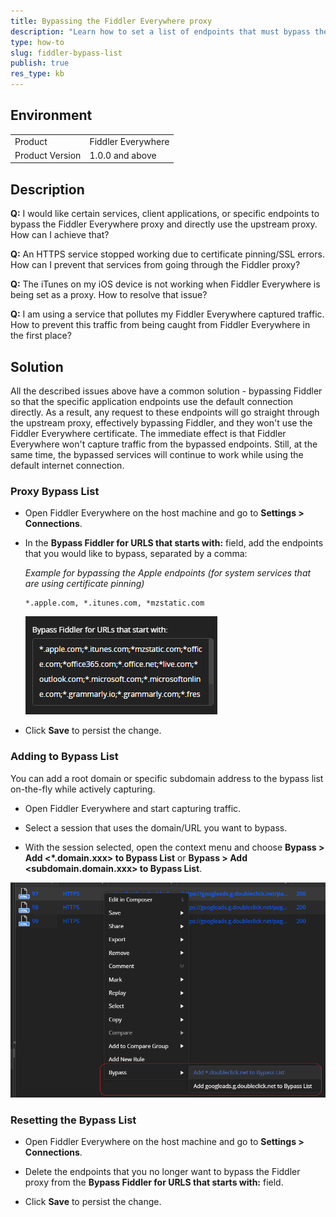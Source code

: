 ```yaml
---
title: Bypassing the Fiddler Everywhere proxy
description: "Learn how to set a list of endpoints that must bypass the Fiddler Everywhere proxy and directly use the upstream proxy."
type: how-to
slug: fiddler-bypass-list
publish: true
res_type: kb
---
```



## Environment

|   |   |
|---|---|
| Product   | Fiddler Everywhere |
| Product Version | 1.0.0 and above  |



## Description


**Q:** I would like certain services, client applications, or specific endpoints to bypass the Fiddler Everywhere proxy and directly use the upstream proxy. How can I achieve that?

**Q:** An HTTPS service stopped working due to certificate pinning/SSL errors. How can I prevent that services from going through the Fiddler proxy?

**Q:** The iTunes on my iOS device is not working when Fiddler Everywhere is being set as a proxy. How to resolve that issue?

**Q:** I am using a service that pollutes my Fiddler Everywhere captured traffic. How to prevent this traffic from being caught from Fiddler Everywhere in the first place?



## Solution


All the described issues above have a common solution - bypassing Fiddler so that the specific application endpoints use the default connection directly. As a result, any request to these endpoints will go straight through the upstream proxy, effectively bypassing Fiddler, and they won't use the Fiddler Everywhere certificate. The immediate effect is that Fiddler Everywhere won't capture traffic from the bypassed endpoints. Still, at the same time, the bypassed services will continue to work while using the default internet connection.


### Proxy Bypass List

- Open Fiddler Everywhere on the host machine and go to **Settings > Connections**.

- In the **Bypass Fiddler for URLS that starts with:** field, add the endpoints that you would like to bypass, separated by a comma:

    _Example for bypassing the Apple endpoints (for system services that are using certificate pinning)_
    ```
    *.apple.com, *.itunes.com, *mzstatic.com
    ```
    ![Example bypass list](../images//kb//bypass/bypass-endpoints.png)

- Click **Save** to persist the change.


### Adding to Bypass List

You can add a root domain or specific subdomain address to the bypass list on-the-fly while actively capturing.

- Open Fiddler Everywhere and start capturing traffic.

- Select a session that uses the domain/URL you want to bypass.

- With the session selected, open the context menu and choose **Bypass > Add <*.domain.xxx> to Bypass List** or **Bypass > Add <subdomain.domain.xxx> to Bypass List**.

![Add domain or specific URL to the bypass list](../images/kb/bypass/add-to-bypass.png)


### Resetting the Bypass List

- Open Fiddler Everywhere on the host machine and go to **Settings > Connections**.

- Delete the endpoints that you no longer want to bypass the Fiddler proxy from the **Bypass Fiddler for URLS that starts with:** field.

- Click **Save** to persist the change.





